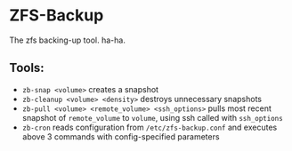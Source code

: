 
# ZFS-Backup

The zfs backing-up tool. ha-ha.

## Tools:

- `zb-snap <volume>` creates a snapshot
- `zb-cleanup <volume> <density>` destroys unnecessary snapshots
- `zb-pull <volume> <remote_volume> <ssh_options>` pulls most recent snapshot of `remote_volume` to `volume`, using ssh called with `ssh_options`
- `zb-cron` reads configuration from `/etc/zfs-backup.conf` and executes above 3 commands with config-specified parameters
